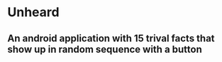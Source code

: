 # Unheard
## An android application with 15 trival facts that show up in random sequence with a button
